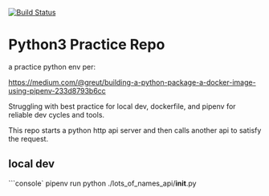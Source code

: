[![Build Status](https://travis-ci.org/navicore/lots-of-names-api-py.svg?branch=master)](https://travis-ci.org/navicore/lots-of-names-api-py)

Python3 Practice Repo
==========

a practice python env per:

https://medium.com/@greut/building-a-python-package-a-docker-image-using-pipenv-233d8793b6cc

Struggling with best practice for local dev, dockerfile, and pipenv for reliable dev cycles and tools.


This repo starts a python http api server and then calls another api to satisfy the request.


local dev
-----------

```console`
pipenv run python ./lots_of_names_api/__init__.py
```
